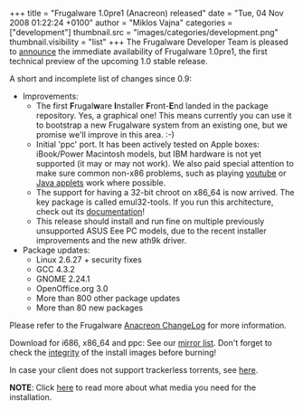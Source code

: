+++
title = "Frugalware 1.0pre1 (Anacreon) released"
date = "Tue, 04 Nov 2008 01:22:24 +0100"
author = "Miklos Vajna"
categories = ["development"]
thumbnail.src = "images/categories/development.png"
thumbnail.visibility = "list"
+++
The Frugalware Developer Team is pleased to [announce](/news/116) the immediate availability of Frugalware 1.0pre1, the first technical preview of the upcoming 1.0 stable release.  

 A short and incomplete list of changes since 0.9:  

* Improvements:
	+ The first **F**rugal**w**are **I**nstaller **F**ront-**E**nd landed in the package repository. Yes, a graphical one! This means currently you can use it to bootstrap a new Frugalware system from an existing one, but we promise we'll improve in this area. :-)
	+ Initial 'ppc' port. It has been actively tested on Apple boxes: iBook/Power Macintosh models, but IBM hardware is not yet supported (it may or may not work). We also paid special attention to make sure common non-x86 problems, such as playing [youtube](http://frugalware.org/~vmiklos/pics/shots/youtube-ppc.png) or [Java applets](http://frugalware.org/~vmiklos/pics/shots/javaplugin-ppc.png) work where possible.
	+ The support for having a 32-bit chroot on x86\_64 is now arrived. The key package is called emul32-tools. If you run this architecture, check out its [documentation](http://ftp.frugalware.org/pub/other/emul32-tools/emul32-tools/emul32-tools.html)!
	+ This release should install and run fine on multiple previously unsupported ASUS Eee PC models, due to the recent installer improvements and the new ath9k driver.
* Package updates:
	+ Linux 2.6.27 + security fixes
	+ GCC 4.3.2
	+ GNOME 2.24.1
	+ OpenOffice.org 3.0
	+ More than 800 other package updates
	+ More than 80 new packages


 Please refer to the Frugalware [Anacreon ChangeLog](http://ftp.frugalware.org/pub/frugalware/frugalware-testing/ChangeLog.txt) for more information.  

 Download for i686, x86\_64 and ppc: See our [mirror list](http://frugalware.org/download/frugalware-testing-iso). Don't forget to check the [integrity](http://frugalware.org/download/frugalware-testing-iso/SHA1SUMS) of the install images before burning!  

 In case your client does not support trackerless torrents,
 see [here](http://linuxtracker.org/index.php?page=torrent-details&id=0b448325f2e6fb3384b5b5908d2fa044a500b030).  

**NOTE**: Click [here](/docs/install#_choosing_installation_flavor) to read more about what media you need for the installation.  
